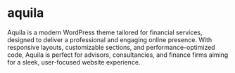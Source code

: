 # aquila
Aquila is a modern WordPress theme tailored for financial services, designed to deliver a professional and engaging online presence. With responsive layouts, customizable sections, and performance-optimized code, Aquila is perfect for advisors, consultancies, and finance firms aiming for a sleek, user-focused website experience.
